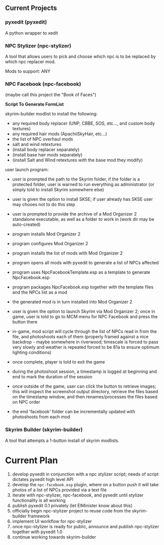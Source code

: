 ## Current Projects

### pyxedit (pyxedit)

A python wrapper to xedit

### NPC Stylizer (npc-stylizer)

A tool that allows users to pick and choose which npc is to be replaced by which
npc replacer mod.

Mods to support: ANY

### NPC Facebook (npc-facebook)

(maybe call this project the "Book of Faces")

**Script To Generate FormList**

skyrim-builder modlist to install the following:

- any required body replacer (UNP, CBBE, SOS, etc..., and custom body textures)
- any required hair mods (ApachiiSkyHair, etc...)
- the list of NPC overhaul mods
- salt and wind retextures
- (install body replacer separately)
- (install base hair mods separately)
- (install Salt and Wind retextures _with_ the base mod they modify)

user launch program:

- user is prompted the path to the Skyrim folder, if the folder is a protected
  folder, user is warned to run everything as administrator (or simply told to
  install Skyrim somewhere else)

- user is given the option to install SKSE; if user already has SKSE user may
  chooes not to do this step

- user is prompted to provide the archive of a Mod Organizer 2 standalone
  executable, as well as a folder to work in (work dir may be auto-created)

- program installs Mod Organizer 2
- program configures Mod Organizer 2
- program installs the list of mods with Mod Organizer 2
- program opens all mods with pyxedit to generate a list of NPCs affected
- program uses NpcFacebookTemplate.esp as a template to generate NpcFacebook.esp
- program packages NpcFacebook.esp together with the template files and the
  NPCs list as a mod
- the generated mod is in turn installed into Mod Organizer 2

- user is given the option to launch Skyrim via Mod Organizer 2; once in game,
  user is told to go to MCM menu for NPC Facebook and press the button there

- in-game, mod script will cycle through the list of NPCs read in from the
  file, and photoshoots each of them (properly framed against a nice backdrop -
  maybe somewhere in riverwood; timescale is forced to pass very slowly and
  weather is repeated forced to be 81a to ensure optimum lighting conditions)

- once complete, player is told to exit the game

- during the photoshoot session, a timestamp is logged at beginning and end to
  mark the duration of the session

- once outside of the game, user can click the button to retrieve images; this
  will inspect the screenshot output directory, retrieve the files based on the
  timestamp window, and then renames/processes the files based on NPC order

- the end 'facebook' folder can be incrementally updated with photoshoots from
  each mod

### Skyrim Builder (skyrim-builder)

A tool that attempts a 1-button install of skyrim modlists.

# Current Plan

1. develop pyxedit in conjunction with a npc stylizer script; needs of script dictates pyxedit high level API
2. develop the `npc-facebook.esp` plugin, where on a button push it will take photos of a list of NPCs provided via a text file
3. iterate with npc-stylizer, npc-facebook, and pyxedit until stylizer functionality is all working
4. publish pyxedit 0.1 privately (let ElMinister know about this)
5. officially begin npc-stylizer project to reuse code from the skyrim-builder framework
6. implement UI workflow for npc-stylizer
7. once npc-stylizer is ready for public, announce and publish npc-stylizer together with pyxedit 1.0
8. continue working towards skyrim-builder
